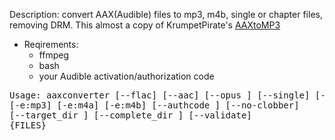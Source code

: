  Description: convert AAX(Audible) files to mp3, m4b, single or chapter files, removing DRM.  This almost a copy of KrumpetPirate's [AAXtoMP3](https://github.com/KrumpetPirate/AAXtoMP3)
- Reqirements: 
  - ffmpeg
  - bash
  - your Audible activation/authorization code

<pre>
Usage: aaxconverter [--flac] [--aac] [--opus ] [--single] [--chaptered]
[-e:mp3] [-e:m4a] [-e:m4b] [--authcode <AUTHCODE>] [--no-clobber]
[--target_dir <PATH>] [--complete_dir <PATH>] [--validate]
{FILES}
</pre>
